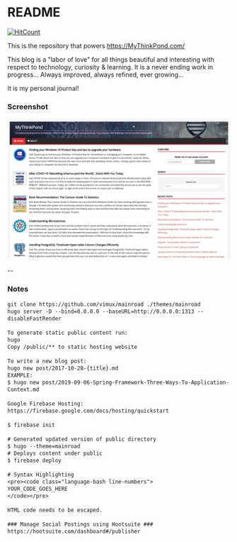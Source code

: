 # README #

[![HitCount](http://hits.dwyl.com/vguhesan/MyThinkPond.svg)](http://hits.dwyl.com/vguhesan/MyThinkPond)

This is the repository that powers https://MyThinkPond.com/

This blog is a "labor of love" for all things beautiful and interesting with respect to technology, curiosity & learning. It is a never ending work in progress... Always improved, always refined, ever growing... 

It is my personal journal! 

### Screenshot ###

![screenshot](https://github.com/vguhesan/MyThinkPond/blob/develop/static/img/common/screenshot1-sml.png)

--

### Notes ###
```
git clone https://github.com/vimux/mainroad ./themes/mainroad
hugo server -D --bind=0.0.0.0 --baseURL=http://0.0.0.0:1313 --disableFastRender

To generate static public content run:
hugo
Copy /public/** to static hosting website

To write a new blog post:
hugo new post/2017-10-28-{title}.md
EXAMPLE:
$ hugo new post/2019-09-06-Spring-Framework-Three-Ways-To-Application-Context.md

Google Firebase Hosting:
https://firebase.google.com/docs/hosting/quickstart

$ firebase init

# Generated updated version of public directory
$ hugo --theme=mainroad
# Deploys content under public
$ firebase deploy

# Syntax Highlighting
<pre><code class="language-bash line-numbers">
YOUR_CODE_GOES_HERE
</code></pre> 

HTML code needs to be escaped.

### Manage Social Postings using Hootsuite ###
https://hootsuite.com/dashboard#/publisher

```



